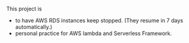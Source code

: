 This project is

- to have AWS RDS instances keep stopped. (They resume in 7 days automatically.)
- personal practice for AWS lambda and Serverless Framework.
